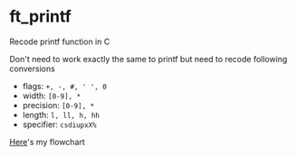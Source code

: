 # ft_printf

Recode printf function in C

Don't need to work exactly the same to printf but need to recode following conversions
- flags: `+, -, #, ' ', 0`
- width: `[0-9], *`
- precision: `[0-9], *`
- length: `l, ll, h, hh`
- specifier: `csdiupxX%`

[Here](https://viewer.diagrams.net/?edit=_blank&layers=1&nav=1&title=printf.drawio#Uhttps%3A%2F%2Fdrive.google.com%2F[…]f-GxvueEKHno9JR%26export%3Ddownload)'s my flowchart
